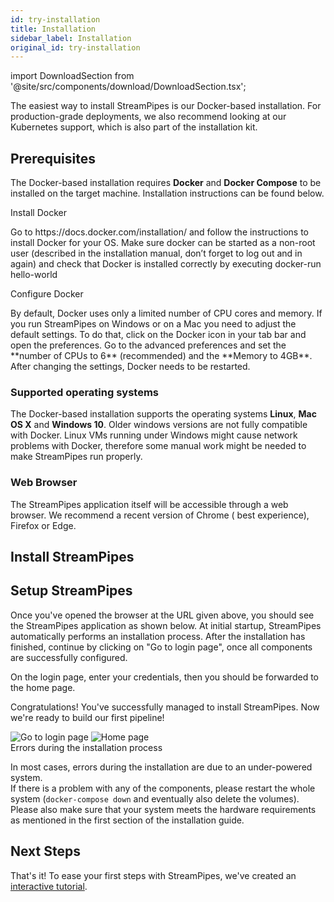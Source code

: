```yaml
---
id: try-installation
title: Installation
sidebar_label: Installation
original_id: try-installation
---
```


import DownloadSection from '@site/src/components/download/DownloadSection.tsx';

The easiest way to install StreamPipes is our Docker-based installation. For production-grade deployments, we also
recommend looking at our Kubernetes support, which is also part of the installation kit.

## Prerequisites

The Docker-based installation requires **Docker** and **Docker Compose** to be installed on the target machine.
Installation instructions can be found below.

<div class="admonition info">
<div class="admonition-title">Install Docker</div>
<p>Go to https://docs.docker.com/installation/ and follow the instructions to install Docker for your OS. Make sure docker can be started as a non-root user (described in the installation manual, don’t forget to log out and in again) and check that Docker is installed correctly by executing docker-run hello-world</p>
</div>

<div class="admonition info">
<div class="admonition-title">Configure Docker</div>
<p>By default, Docker uses only a limited number of CPU cores and memory.
       If you run StreamPipes on Windows or on a Mac you need to adjust the default settings.
       To do that, click on the Docker icon in your tab bar and open the preferences.
       Go to the advanced preferences and set the **number of CPUs to 6** (recommended) and the **Memory to 4GB**.
       After changing the settings, Docker needs to be restarted.</p></div>

### Supported operating systems

The Docker-based installation supports the operating systems **Linux**, **Mac OS X** and **Windows 10**. Older windows
versions are not fully compatible with Docker. Linux VMs running under Windows might cause network problems with Docker,
therefore some manual work might be needed to make StreamPipes run properly.

### Web Browser

The StreamPipes application itself will be accessible through a web browser. We recommend a recent version of Chrome (
best experience), Firefox or Edge.

## Install StreamPipes

<ul style="padding-left:0">
  <DownloadSection version={'0.70.0'}></DownloadSection>
</ul>

## Setup StreamPipes

Once you've opened the browser at the URL given above, you should see the StreamPipes application as shown below. At
initial startup, StreamPipes automatically performs an installation process.
After the installation has finished, continue by clicking on "Go to login
page", once all components are successfully configured.

On the login page, enter your credentials, then you should be forwarded to the home page.

Congratulations! You've successfully managed to install StreamPipes. Now we're ready to build our first pipeline!

<div class="my-carousel docs-carousel">
    <img src="/img/01_try-installation/03_login.png" alt="Go to login page"/>
    <img src="/img/01_try-installation/04_home.png" alt="Home page"/>
</div>

<div class="admonition error">
<div class="admonition-title">Errors during the installation process</div>
<p>In most cases, errors during the installation are due to an under-powered system.<br/>
If there is a problem with any of the components, please restart the whole system (<code>docker-compose down</code> and eventually also delete the volumes).
   Please also make sure that your system meets the hardware requirements as mentioned in the first section of the installation guide.</p>
</div>

## Next Steps

That's it! To ease your first steps with StreamPipes, we've created an [interactive tutorial](01_try-tutorial.md).
